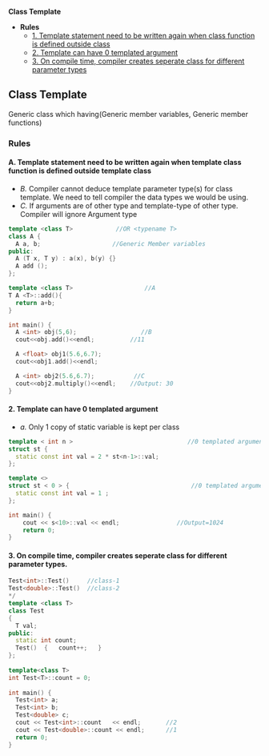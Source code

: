 **Class Template**
- **Rules**
  - [1. Template statement need to be written again when class function is defined outside class](#r1)
  - [2. Template can have 0 templated argument](#r2)
  - [3. On compile time, compiler creates seperate class for different parameter types](#r3)

## Class Template
Generic class which having(Generic member variables, Generic member functions)

### Rules
<a name=r1></a>
#### A. Template statement need to be written again when template class function is defined outside template class
- _B._ Compiler cannot deduce template parameter type(s) for class template. We need to tell compiler the data types we would be using.
- _C._ If arguments are of other type and template-type of other type. Compiler will ignore Argument type
```c++
template <class T>            //OR <typename T>
class A {
  A a, b;                    //Generic Member variables
public:
  A (T x, T y) : a(x), b(y) {}
  A add ();
};

template <class T>                    //A
T A <T>::add(){ 
  return a+b; 
}

int main() {
  A <int> obj(5,6);                  //B
  cout<<obj.add()<<endl;          //11

  A <float> obj1(5.6,6.7);
  cout<<obj1.add()<<endl;         

  A <int> obj2(5.6,6.7);           //C
  cout<<obj2.multiply()<<endl;    //Output: 30
}
```

<a name=r2></a>
#### 2. Template can have 0 templated argument
- _a._ Only 1 copy of static variable is kept per class
```c++
template < int n >                                //0 templated arguments
struct st {
  static const int val = 2 * st<n-1>::val;
};

template <> 
struct st < 0 > {                                  //0 templated arguments
  static const int val = 1 ;
};

int main() {
    cout << s<10>::val << endl;                //Output=1024
    return 0;
}
```

<a name=r3></a>
#### 3. On compile time, compiler creates seperate class for different parameter types.
```cpp
Test<int>::Test()     //class-1
Test<double>::Test()  //class-2
*/
template <class T>
class Test
{
  T val;
public:
  static int count;
  Test()  {   count++;   }
};
 
template<class T>
int Test<T>::count = 0;
 
int main() {
  Test<int> a;
  Test<int> b;
  Test<double> c;
  cout << Test<int>::count   << endl;       //2
  cout << Test<double>::count << endl;      //1
  return 0;
}
```
